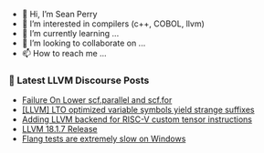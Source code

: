 - 👋 Hi, I’m Sean Perry
- 👀 I’m interested in compilers (c++, COBOL, llvm)
- 🌱 I’m currently learning ...
- 💞️ I’m looking to collaborate on ...
- 📫 How to reach me ...

<!---
s66perry/s66perry is a ✨ special ✨ repository because its `README.md` (this file) appears on your GitHub profile.
You can click the Preview link to take a look at your changes.
--->
### 📕 Latest LLVM Discourse Posts

<!-- DISCOURSE-LLVM:START -->
- [Failure On Lower scf.parallel and scf.for](https://discourse.llvm.org/t/failure-on-lower-scf-parallel-and-scf-for/79315#post_1)
- [[LLVM] LTO optimized variable symbols yield strange suffixes](https://discourse.llvm.org/t/llvm-lto-optimized-variable-symbols-yield-strange-suffixes/79270#post_3)
- [Adding LLVM backend for RISC-V custom tensor instructions](https://discourse.llvm.org/t/adding-llvm-backend-for-risc-v-custom-tensor-instructions/79312#post_1)
- [LLVM 18.1.7 Release](https://discourse.llvm.org/t/llvm-18-1-7-release/79311#post_1)
- [Flang tests are extremely slow on Windows](https://discourse.llvm.org/t/flang-tests-are-extremely-slow-on-windows/78591?page=3#post_51)
<!-- DISCOURSE-LLVM:END -->
